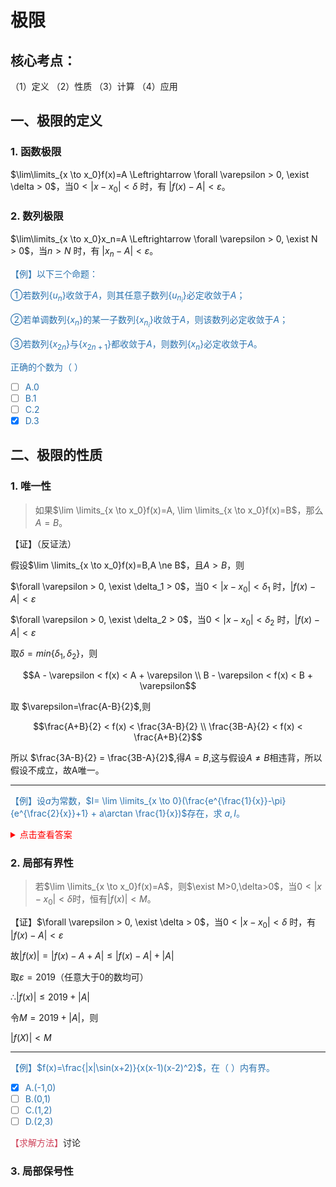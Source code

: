 # 极限

## 核心考点：

（1）定义
（2）性质
（3）计算
（4）应用

## 一、极限的定义

### 1. 函数极限

$\lim\limits_{x \to x_0}f(x)=A \Leftrightarrow \forall \varepsilon > 0, \exist \delta > 0$，当$0 < |x-x_0| < \delta$ 时，有 $|f(x)-A| < \varepsilon$。

### 2. 数列极限

$\lim\limits_{x \to x_0}x_n=A \Leftrightarrow \forall \varepsilon > 0, \exist N > 0$，当$n > N$ 时，有 $|x_n-A| < \varepsilon$。

<div style='color: #2b73af'>

【例】以下三个命题：

①若数列$\{u_n\}$收敛于$A$，则其任意子数列$\{u_{n_{i}}\}$必定收敛于$A$；

②若单调数列$\{x_n\}$的某一子数列$\{x_{n_{i}}\}$收敛于$A$，则该数列必定收敛于$A$；

③若数列$\{x_{2n}\}$与$\{x_{2n+1}\}$都收敛于$A$，则数列$\{x_n\}$必定收敛于$A$。

正确的个数为（  ）

</div>

- [ ] <font style='color: #2b73af'>A.0</font>
- [ ] <font style='color: #2b73af'>B.1</font>
- [ ] <font style='color: #2b73af'>C.2</font>
- [x] <font style='color: #2b73af'>D.3</font>

## 二、极限的性质

### 1. 唯一性

> 如果$\lim \limits_{x \to x_0}f(x)=A, \lim \limits_{x \to x_0}f(x)=B$，那么$A=B$。
    
【证】（反证法）

假设$\lim \limits_{x \to x_0}f(x)=B,A \ne B$，且$A>B$，则

$\forall \varepsilon > 0, \exist \delta_1 > 0$，当$0 < |x-x_0| < \delta_1$ 时，$|f(x)-A| < \varepsilon$

$\forall \varepsilon > 0, \exist \delta_2 > 0$，当$0 < |x-x_0| < \delta_2$ 时，$|f(x)-A| < \varepsilon$

取$\delta = min\{\delta_1, \delta_2\}$，则

$$A - \varepsilon < f(x) < A + \varepsilon \\ B - \varepsilon < f(x) < B + \varepsilon$$

取 $\varepsilon=\frac{A-B}{2}$,则

$$\frac{A+B}{2} < f(x) < \frac{3A-B}{2} \\ \frac{3B-A}{2} < f(x) < \frac{A+B}{2}$$

所以 $\frac{3A-B}{2} = \frac{3B-A}{2}$,得$A=B$,这与假设$A \ne B$相违背，所以假设不成立，故A唯一。

---

<div style='color: #2b73af'>

【例】设$a$为常数，$I= \lim \limits_{x \to 0}(\frac{e^{\frac{1}{x}}-\pi}{e^{\frac{2}{x}}+1} + a\arctan \frac{1}{x})$存在，求 $a,I$。

<details>
<summary style='color: red'>点击查看答案</summary>

【分析】

从$x \to 0$来看，应从$x \to 0^+$，$x \to 0^-$两个方面来分析；
① $x \to 0^+$时，
$$\lim \limits_{x \to 0^+}(\frac{e^{\frac{1}{x}}-\pi}{e^{\frac{2}{x}}+1} + a\arctan \frac{1}{x})=a\frac{\pi}{2}$$

② $x \to 0^-$时，
$$\lim \limits_{x \to 0^-}(\frac{e^{\frac{1}{x}}-\pi}{e^{\frac{2}{x}}+1} + a\arctan \frac{1}{x})=-\pi-a\frac{\pi}{2}$$

∴ $a\frac{\pi}{2}=-\pi-a\frac{\pi}{2}$

∴ $a=-1,  I=-\pi/2$

</details>
</div>

### 2. 局部有界性

> 若$\lim \limits_{x \to x_0}f(x)=A$，则$\exist M>0,\delta>0$，当$0<|x-x_0|< \delta$时，恒有$|f(x)|<M$。

【证】$\forall \varepsilon > 0, \exist \delta > 0$，当$0 < |x-x_0| < \delta$ 时，有 $|f(x)-A| < \varepsilon$

故$|f(x)|=|f(x)-A+A| \leqslant |f(x)-A|+|A|$

取$\varepsilon=2019$（任意大于0的数均可）

∴$|f(x)| \leqslant 2019+|A|$

令$M=2019+|A|$，则

$|f(X)| < M$

---

<div style='color: #2b73af'>

【例】$f(x)=\frac{|x|\sin(x+2)}{x(x-1)(x-2)^2}$，在（  ）内有界。

</div>

- [x] <font style='color: #2b73af'>A.(-1,0)</font>
- [ ] <font style='color: #2b73af'>B.(0,1)</font>
- [ ] <font style='color: #2b73af'>C.(1,2)</font>
- [ ] <font style='color: #2b73af'>D.(2,3)</font>

<font style='color: #cf455c'>【求解方法】</font>讨论

### 3. 局部保号性